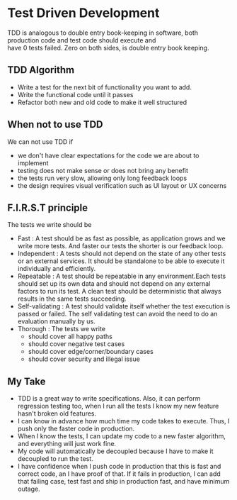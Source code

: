 # Test Driven Development

TDD is analogous to double entry book-keeping in software, both production code and test code should execute and  
have 0 tests failed. Zero on both sides, is double entry book keeping.

## TDD Algorithm

- Write a test for the next bit of functionality you want to add.
- Write the functional code until it passes
- Refactor both new and old code to make it well structured

## When not to use TDD

We can not use TDD if

- we don't have clear expectations for the code we are about to implement
- testing does not make sense or does not bring any benefit
- the tests run very slow, allowing only long feedback loops
- the design requires visual verification such as UI layout or UX concerns

## F.I.R.S.T principle

The tests we write should be

- Fast : A test should be as fast as possible, as application grows and we write more tests. And faster our tests the
         shorter is our feedback loop.
- Independent : A tests should not depend on the state of any other tests or an external services. It should be 
                standalone to be able to execute it individually and efficiently.
- Repeatable : A test should be repeatable in any environment.Each tests should set up its own data and should not 
               depend on any external factors to run its test. A clean test should be deterministic that always results
               in the same tests succeeding.
- Self-validating : A test should validate itself whether the test execution is passed or failed. The self validating 
                    test can avoid the need to do an evaluation manually by us.
- Thorough : The tests we write
    - should cover all happy paths
    - should cover negative test cases
    - should cover edge/corner/boundary cases
    - should cover security and illegal issue

## My Take

- TDD is a great way to write specifications. Also, it can perform regression testing too, when I run all the tests
  I know my new feature hasn't broken old features.
- I can know in advance how much time my code takes to execute. Thus, I push only the faster code in production.
- When I know the tests, I can update my code to a new faster algorithm, and everything will just work fine.
- My code will automatically be decoupled because I have to make it decoupled to run the test.
- I have confidence when I push code in production that this is fast and correct code, an I have proof of that. If it
  fails in production, I can add that failing case, test fast and ship in production fast, and have minimum outage.
